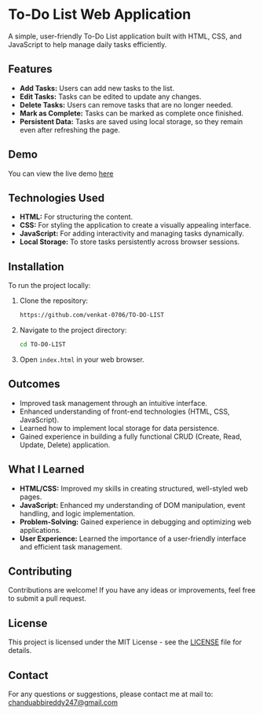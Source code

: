 
# To-Do List Web Application

A simple, user-friendly To-Do List application built with HTML, CSS, and JavaScript to help manage daily tasks efficiently.

## Features

- **Add Tasks:** Users can add new tasks to the list.
- **Edit Tasks:** Tasks can be edited to update any changes.
- **Delete Tasks:** Users can remove tasks that are no longer needed.
- **Mark as Complete:** Tasks can be marked as complete once finished.
- **Persistent Data:** Tasks are saved using local storage, so they remain even after refreshing the page.

## Demo

You can view the live demo [here](http://127.0.0.1:5501/index.html) 

## Technologies Used

- **HTML:** For structuring the content.
- **CSS:** For styling the application to create a visually appealing interface.
- **JavaScript:** For adding interactivity and managing tasks dynamically.
- **Local Storage:** To store tasks persistently across browser sessions.

## Installation

To run the project locally:

1. Clone the repository:
   ```bash
   https://github.com/venkat-0706/TO-DO-LIST
   ```
2. Navigate to the project directory:
   ```bash
   cd TO-D0-LIST
   ```
3. Open `index.html` in your web browser.

## Outcomes

- Improved task management through an intuitive interface.
- Enhanced understanding of front-end technologies (HTML, CSS, JavaScript).
- Learned how to implement local storage for data persistence.
- Gained experience in building a fully functional CRUD (Create, Read, Update, Delete) application.

## What I Learned

- **HTML/CSS:** Improved my skills in creating structured, well-styled web pages.
- **JavaScript:** Enhanced my understanding of DOM manipulation, event handling, and logic implementation.
- **Problem-Solving:** Gained experience in debugging and optimizing web applications.
- **User Experience:** Learned the importance of a user-friendly interface and efficient task management.

## Contributing

Contributions are welcome! If you have any ideas or improvements, feel free to submit a pull request.

## License

This project is licensed under the MIT License - see the [LICENSE](LICENSE) file for details.

## Contact

For any questions or suggestions, please contact me at mail to: chanduabbireddy247@gmail.com

